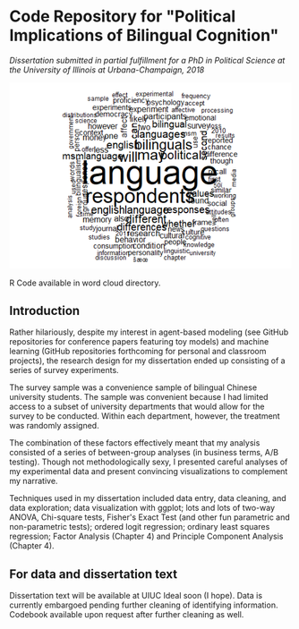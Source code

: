 # Code Repository for "Political Implications of Bilingual Cognition"
*Dissertation submitted in partial fulfillment for a PhD in Political Science at the University of Illinois at Urbana-Champaign, 2018*

![Word Cloud for my dissertation](https://github.com/ZhangWS/dissertation/blob/master/stemless.png)

R Code available in word cloud directory.

## Introduction

Rather hilariously, despite my interest in agent-based modeling (see GitHub repositories for conference papers featuring toy models) and machine learning (GitHub repositories forthcoming for personal and classroom projects), the research design for my dissertation ended up consisting of a series of survey experiments. 

The survey sample was a convenience sample of bilingual Chinese university students. The sample was convenient because I had limited access to a subset of university departments that would allow for the survey to be conducted.  Within each department, however, the treatment was randomly assigned.

The combination of these factors effectively meant that my analysis consisted of a series of between-group analyses (in business terms, A/B testing). Though not methodologically sexy, I presented careful analyses of my experimental data and present convincing visualizations to complement my narrative. 

Techniques used in my dissertation included data entry, data cleaning, and data exploration; data visualization with ggplot; lots and lots of two-way ANOVA, Chi-square tests, Fisher's Exact Test (and other fun parametric and non-parametric tests); ordered logit regression; ordinary least squares regression; Factor Analysis (Chapter 4) and Principle Component Analysis (Chapter 4).

## For data and dissertation text

Dissertation text will be available at UIUC Ideal soon (I hope).
Data is currently embargoed pending further cleaning of identifying information. Codebook available upon request after further cleaning as well.
